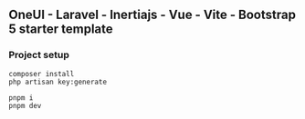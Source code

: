 ## OneUI - Laravel - Inertiajs - Vue - Vite - Bootstrap 5 starter template

### Project setup

```
composer install
php artisan key:generate

pnpm i
pnpm dev
```

